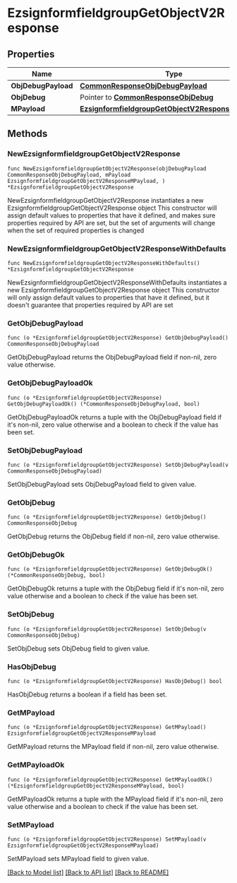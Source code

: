# EzsignformfieldgroupGetObjectV2Response

## Properties

Name | Type | Description | Notes
------------ | ------------- | ------------- | -------------
**ObjDebugPayload** | [**CommonResponseObjDebugPayload**](CommonResponseObjDebugPayload.md) |  | 
**ObjDebug** | Pointer to [**CommonResponseObjDebug**](CommonResponseObjDebug.md) |  | [optional] 
**MPayload** | [**EzsignformfieldgroupGetObjectV2ResponseMPayload**](EzsignformfieldgroupGetObjectV2ResponseMPayload.md) |  | 

## Methods

### NewEzsignformfieldgroupGetObjectV2Response

`func NewEzsignformfieldgroupGetObjectV2Response(objDebugPayload CommonResponseObjDebugPayload, mPayload EzsignformfieldgroupGetObjectV2ResponseMPayload, ) *EzsignformfieldgroupGetObjectV2Response`

NewEzsignformfieldgroupGetObjectV2Response instantiates a new EzsignformfieldgroupGetObjectV2Response object
This constructor will assign default values to properties that have it defined,
and makes sure properties required by API are set, but the set of arguments
will change when the set of required properties is changed

### NewEzsignformfieldgroupGetObjectV2ResponseWithDefaults

`func NewEzsignformfieldgroupGetObjectV2ResponseWithDefaults() *EzsignformfieldgroupGetObjectV2Response`

NewEzsignformfieldgroupGetObjectV2ResponseWithDefaults instantiates a new EzsignformfieldgroupGetObjectV2Response object
This constructor will only assign default values to properties that have it defined,
but it doesn't guarantee that properties required by API are set

### GetObjDebugPayload

`func (o *EzsignformfieldgroupGetObjectV2Response) GetObjDebugPayload() CommonResponseObjDebugPayload`

GetObjDebugPayload returns the ObjDebugPayload field if non-nil, zero value otherwise.

### GetObjDebugPayloadOk

`func (o *EzsignformfieldgroupGetObjectV2Response) GetObjDebugPayloadOk() (*CommonResponseObjDebugPayload, bool)`

GetObjDebugPayloadOk returns a tuple with the ObjDebugPayload field if it's non-nil, zero value otherwise
and a boolean to check if the value has been set.

### SetObjDebugPayload

`func (o *EzsignformfieldgroupGetObjectV2Response) SetObjDebugPayload(v CommonResponseObjDebugPayload)`

SetObjDebugPayload sets ObjDebugPayload field to given value.


### GetObjDebug

`func (o *EzsignformfieldgroupGetObjectV2Response) GetObjDebug() CommonResponseObjDebug`

GetObjDebug returns the ObjDebug field if non-nil, zero value otherwise.

### GetObjDebugOk

`func (o *EzsignformfieldgroupGetObjectV2Response) GetObjDebugOk() (*CommonResponseObjDebug, bool)`

GetObjDebugOk returns a tuple with the ObjDebug field if it's non-nil, zero value otherwise
and a boolean to check if the value has been set.

### SetObjDebug

`func (o *EzsignformfieldgroupGetObjectV2Response) SetObjDebug(v CommonResponseObjDebug)`

SetObjDebug sets ObjDebug field to given value.

### HasObjDebug

`func (o *EzsignformfieldgroupGetObjectV2Response) HasObjDebug() bool`

HasObjDebug returns a boolean if a field has been set.

### GetMPayload

`func (o *EzsignformfieldgroupGetObjectV2Response) GetMPayload() EzsignformfieldgroupGetObjectV2ResponseMPayload`

GetMPayload returns the MPayload field if non-nil, zero value otherwise.

### GetMPayloadOk

`func (o *EzsignformfieldgroupGetObjectV2Response) GetMPayloadOk() (*EzsignformfieldgroupGetObjectV2ResponseMPayload, bool)`

GetMPayloadOk returns a tuple with the MPayload field if it's non-nil, zero value otherwise
and a boolean to check if the value has been set.

### SetMPayload

`func (o *EzsignformfieldgroupGetObjectV2Response) SetMPayload(v EzsignformfieldgroupGetObjectV2ResponseMPayload)`

SetMPayload sets MPayload field to given value.



[[Back to Model list]](../README.md#documentation-for-models) [[Back to API list]](../README.md#documentation-for-api-endpoints) [[Back to README]](../README.md)



